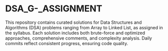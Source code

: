# DSA_G-_ASSIGNMENT
This repository contains curated solutions for Data Structures and Algorithms (DSA) problems ranging from Array to Linked List, as assigned in the syllabus. Each solution includes both brute-force and optimized approaches, comprehensive comments, and complexity analysis. Daily commits reflect consistent progress, ensuring code quality.
